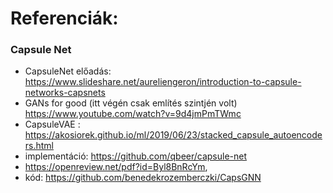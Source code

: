 # Referenciák:

### Capsule Net
- CapsuleNet előadás: https://www.slideshare.net/aureliengeron/introduction-to-capsule-networks-capsnets
- GANs for good (itt végén csak említés szintjén volt) https://www.youtube.com/watch?v=9d4jmPmTWmc
- CapsuleVAE : https://akosiorek.github.io/ml/2019/06/23/stacked_capsule_autoencoders.html
- implementáció: https://github.com/qbeer/capsule-net
- https://openreview.net/pdf?id=Byl8BnRcYm, 
- kód: https://github.com/benedekrozemberczki/CapsGNN

